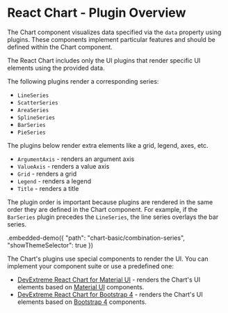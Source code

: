 # React Chart - Plugin Overview

The Chart component visualizes data specified via the `data` property using plugins. These components implement particular features and should be defined within the Chart component.

The React Chart includes only the UI plugins that render specific UI elements using the provided data.

The following plugins render a corresponding series:

- `LineSeries`
- `ScatterSeries`
- `AreaSeries`
- `SplineSeries`
- `BarSeries`
- `PieSeries`

The plugins below render extra elements like a grid, legend, axes, etc.

- `ArgumentAxis` - renders an argument axis
- `ValueAxis` - renders a value axis
- `Grid` - renders a grid
- `Legend` - renders a legend
- `Title` - renders a title


The plugin order is important because plugins are rendered in the same order they are defined in the Chart component. For example, if the `BarSeries` plugin precedes the `LineSeries`, the line series overlays the bar series.

.embedded-demo({ "path": "chart-basic/combination-series", "showThemeSelector": true })

The Chart's plugins use special components to render the UI. You can implement your component suite or use a predefined one:

- [DevExtreme React Chart for Material UI](https://github.com/DevExpress/devextreme-reactive/tree/master/packages/dx-react-chart-material-ui) - renders the Chart's UI elements based on [Material UI](http://www.material-ui.com) components.
- [DevExtreme React Chart for Bootstrap 4](https://github.com/DevExpress/devextreme-reactive/tree/master/packages/dx-react-chart-bootstrap4) - renders the Chart's UI elements based on [Bootstrap 4](http://getbootstrap.com/) components.
